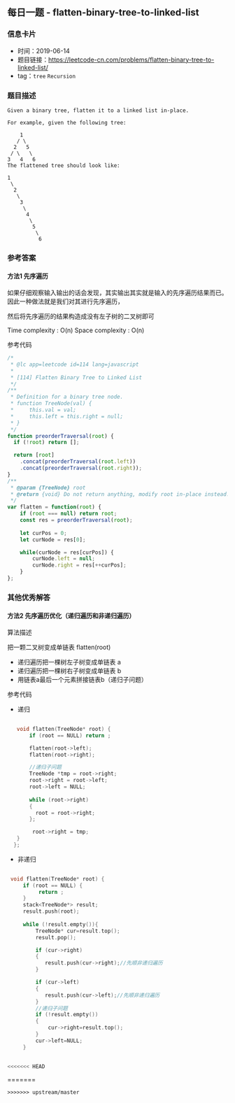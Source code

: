 ## 每日一题 - flatten-binary-tree-to-linked-list

### 信息卡片

- 时间：2019-06-14
- 题目链接：https://leetcode-cn.com/problems/flatten-binary-tree-to-linked-list/
- tag：`tree`  `Recursion `

### 题目描述

```
Given a binary tree, flatten it to a linked list in-place.

For example, given the following tree:

    1
   / \
  2   5
 / \   \
3   4   6
The flattened tree should look like:

1
 \
  2
   \
    3
     \
      4
       \
        5
         \
          6
```

### 参考答案

#### 方法1 先序遍历

如果仔细观察输入输出的话会发现，其实输出其实就是输入的先序遍历结果而已。
因此一种做法就是我们对其进行先序遍历，

然后将先序遍历的结果构造成没有左子树的二叉树即可

Time complexity : O(n)
Space complexity : O(n)

参考代码
```javascript
/*
 * @lc app=leetcode id=114 lang=javascript
 *
 * [114] Flatten Binary Tree to Linked List
 */
/**
 * Definition for a binary tree node.
 * function TreeNode(val) {
 *     this.val = val;
 *     this.left = this.right = null;
 * }
 */
function preorderTraversal(root) {
  if (!root) return [];

  return [root]
    .concat(preorderTraversal(root.left))
    .concat(preorderTraversal(root.right));
}
/**
 * @param {TreeNode} root
 * @return {void} Do not return anything, modify root in-place instead.
 */
var flatten = function(root) {
    if (root === null) return root;
    const res = preorderTraversal(root);
    
    let curPos = 0;
    let curNode = res[0];

    while(curNode = res[curPos]) {
        curNode.left = null;
        curNode.right = res[++curPos];
    }
};
```



### 其他优秀解答

#### 方法2  先序遍历优化（递归遍历和非递归遍历）
算法描述

 把一颗二叉树变成单链表  flatten(root)

- 递归遍历把一棵树左子树变成单链表 a
- 递归遍历把一棵树右子树变成单链表 b
- 用链表a最后一个元素拼接链表b（递归子问题）

参考代码

- 递归
```c++
  
   void flatten(TreeNode* root) {
       if (root == NULL) return ;

       flatten(root->left);
       flatten(root->right);

       //递归子问题
       TreeNode *tmp = root->right;
       root->right = root->left; 
       root->left = NULL;
       
       while (root->right)
       {
         root = root->right; 
       };

        root->right = tmp; 
   }
  };
```

-  非递归
```c++
 
 void flatten(TreeNode* root) {
     if (root == NULL) {
          return ;
     }
     stack<TreeNode*> result;
     result.push(root);
     
     while (!result.empty()){
         TreeNode* cur=result.top();
         result.pop();

         if (cur->right)
         {
            result.push(cur->right);//先顺非递归遍历
         }

         if (cur->left)
         {
            result.push(cur->left);//先顺非递归遍历
         }
         //递归子问题
         if (!result.empty()) 
         {
             cur->right=result.top();
         }
         cur->left=NULL;
     }

    
<<<<<<< HEAD
```
=======
```
>>>>>>> upstream/master

